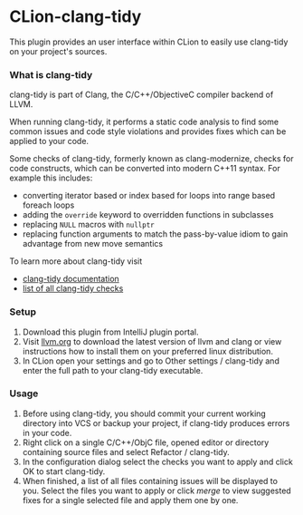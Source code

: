 # CLion-clang-tidy #

This plugin provides an user interface within CLion to easily use clang-tidy
on your project's sources.

### What is clang-tidy ###

clang-tidy is part of Clang, the C/C++/ObjectiveC compiler backend of LLVM.

When running clang-tidy, it performs a static code analysis to find some
common issues and code style violations and provides fixes which can be applied
to your code.

Some checks of clang-tidy, formerly known as clang-modernize, checks for
code constructs, which can be converted into modern C++11 syntax. For example
this includes:
* converting iterator based or index based for loops into range based
foreach loops
* adding the `override` keyword to overridden functions in subclasses
* replacing `NULL` macros with `nullptr`
* replacing function arguments to match the pass-by-value idiom to
gain advantage from new move semantics

To learn more about clang-tidy  visit
* [clang-tidy documentation](http://clang.llvm.org/extra/clang-tidy/)
* [list of all clang-tidy checks](http://clang.llvm.org/extra/clang-tidy/checks/list.html)

### Setup ###

1. Download this plugin from IntelliJ plugin portal.
2. Visit [llvm.org](http://llvm.org) to download the latest version of llvm and clang
   or view instructions how to install them on your preferred linux distribution.
3. In CLion open your settings and go to Other settings / clang-tidy and enter the
   full path to your clang-tidy executable.

### Usage ###
1. Before using clang-tidy, you should commit your current working directory
   into VCS or backup your project, if clang-tidy produces errors in your code.
2. Right click on a single C/C++/ObjC file, opened editor or directory containing
   source files and select Refactor / clang-tidy.
3. In the configuration dialog select the checks you want to apply and click OK
   to start clang-tidy.
4. When finished, a list of all files containing issues will be displayed to you.
   Select the files you want to apply or click *merge* to view suggested fixes
   for a single selected file and apply them one by one.

